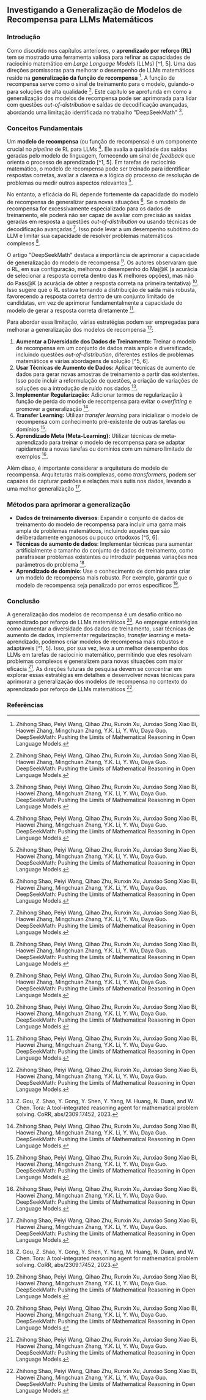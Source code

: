 ## Investigando a Generalização de Modelos de Recompensa para LLMs Matemáticos

### Introdução

Como discutido nos capítulos anteriores, o **aprendizado por reforço (RL)** tem se mostrado uma ferramenta valiosa para refinar as capacidades de raciocínio matemático em *Large Language Models* (LLMs) [^1, 5]. Uma das direções promissoras para melhorar o desempenho de LLMs matemáticos reside na **generalização da função de recompensa** [^1]. A função de recompensa serve como o sinal de treinamento para o modelo, guiando-o para soluções de alta qualidade [^1]. Este capítulo se aprofunda em como a generalização dos modelos de recompensa pode ser aprimorada para lidar com questões *out-of-distribution* e saídas de decodificação avançadas, abordando uma limitação identificada no trabalho "DeepSeekMath" [^1].

### Conceitos Fundamentais

Um **modelo de recompensa** (ou função de recompensa) é um componente crucial no *pipeline* de RL para LLMs [^1]. Ele avalia a qualidade das saídas geradas pelo modelo de linguagem, fornecendo um sinal de *feedback* que orienta o processo de aprendizado [^1, 5]. Em tarefas de raciocínio matemático, o modelo de recompensa pode ser treinado para identificar respostas corretas, avaliar a clareza e a lógica do processo de resolução de problemas ou medir outros aspectos relevantes [^1].

No entanto, a eficácia do RL depende fortemente da capacidade do modelo de recompensa de generalizar para novas situações [^1]. Se o modelo de recompensa for excessivamente especializado para os dados de treinamento, ele poderá não ser capaz de avaliar com precisão as saídas geradas em resposta a questões *out-of-distribution* ou usando técnicas de decodificação avançadas [^1]. Isso pode levar a um desempenho subótimo do LLM e limitar sua capacidade de resolver problemas matemáticos complexos [^1].

O artigo "DeepSeekMath" destaca a importância de aprimorar a capacidade de generalização do modelo de recompensa [^1]. Os autores observaram que o RL, em sua configuração, melhorou o desempenho do Maj@K (a acurácia de selecionar a resposta correta dentro das K melhores opções), mas não do Pass@K (a acurácia de obter a resposta correta na primeira tentativa) [^1]. Isso sugere que o RL estava tornando a distribuição de saída mais robusta, favorecendo a resposta correta dentro de um conjunto limitado de candidatas, em vez de aprimorar fundamentalmente a capacidade do modelo de gerar a resposta correta diretamente [^1].

Para abordar essa limitação, várias estratégias podem ser empregadas para melhorar a generalização dos modelos de recompensa [^1]:

1.  **Aumentar a Diversidade dos Dados de Treinamento:** Treinar o modelo de recompensa em um conjunto de dados mais amplo e diversificado, incluindo questões *out-of-distribution*, diferentes estilos de problemas matemáticos e várias abordagens de solução [^5, 6].
2.  **Usar Técnicas de Aumento de Dados:** Aplicar técnicas de aumento de dados para gerar novas amostras de treinamento a partir das existentes. Isso pode incluir a reformulação de questões, a criação de variações de soluções ou a introdução de ruído nos dados [^5].
3.  **Implementar Regularização:** Adicionar termos de regularização à função de perda do modelo de recompensa para evitar o *overfitting* e promover a generalização [^1].
4.  **Transfer Learning:** Utilizar *transfer learning* para inicializar o modelo de recompensa com conhecimento pré-existente de outras tarefas ou domínios [^1].
5.  **Aprendizado Meta (Meta-Learning):** Utilizar técnicas de meta-aprendizado para treinar o modelo de recompensa para se adaptar rapidamente a novas tarefas ou domínios com um número limitado de exemplos [^1].

Além disso, é importante considerar a arquitetura do modelo de recompensa. Arquiteturas mais complexas, como *transformers*, podem ser capazes de capturar padrões e relações mais sutis nos dados, levando a uma melhor generalização [^1].

### Métodos para aprimorar a generalização
*   **Dados de treinamento diversos**: Expandir o conjunto de dados de treinamento do modelo de recompensa para incluir uma gama mais ampla de problemas matemáticos, incluindo aqueles que são deliberadamente enganosos ou pouco ortodoxos [^5, 6].
*   **Técnicas de aumento de dados**: Implementar técnicas para aumentar artificialmente o tamanho do conjunto de dados de treinamento, como parafrasear problemas existentes ou introduzir pequenas variações nos parâmetros do problema [^5].
*   **Aprendizado de domínio**: Use o conhecimento de domínio para criar um modelo de recompensa mais robusto. Por exemplo, garantir que o modelo de recompensa seja penalizado por erros específicos [^1].

### Conclusão

A generalização dos modelos de recompensa é um desafio crítico no aprendizado por reforço de LLMs matemáticos [^1]. Ao empregar estratégias como aumentar a diversidade dos dados de treinamento, usar técnicas de aumento de dados, implementar regularização, *transfer learning* e meta-aprendizado, podemos criar modelos de recompensa mais robustos e adaptáveis [^1, 5]. Isso, por sua vez, leva a um melhor desempenho dos LLMs em tarefas de raciocínio matemático, permitindo que eles resolvam problemas complexos e generalizem para novas situações com maior eficácia [^1]. As direções futuras de pesquisa devem se concentrar em explorar essas estratégias em detalhes e desenvolver novas técnicas para aprimorar a generalização dos modelos de recompensa no contexto do aprendizado por reforço de LLMs matemáticos [^1].

### Referências

[^1]: Zhihong Shao, Peiyi Wang, Qihao Zhu, Runxin Xu, Junxiao Song Xiao Bi, Haowei Zhang, Mingchuan Zhang, Y.K. Li, Y. Wu, Daya Guo. DeepSeekMath: Pushing the Limits of Mathematical Reasoning in Open Language Models.
[^5]: Z. Gou, Z. Shao, Y. Gong, Y. Shen, Y. Yang, M. Huang, N. Duan, and W. Chen. Tora: A tool-integrated reasoning agent for mathematical problem solving. CoRR, abs/2309.17452, 2023.
[^6]: X. Yue, X. Qu, G. Zhang, Y. Fu, W. Huang, H. Sun, Y. Su, and W. Chen. Mammoth: Building math generalist models through hybrid instruction tuning. CoRR, abs/2309.05653, 2023.
<!-- END -->